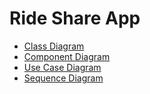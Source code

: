 # Ride Share App

- [Class Diagram](0_class_diagram.md)
- [Component Diagram](1_component_diagram.md)
- [Use Case Diagram](2_use_case_diagram.md)
- [Sequence Diagram](3_sequence_diagram.md)